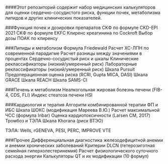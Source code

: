 ####Этот репозиторий содержит набор медицинских калькуляторов для оценки сердечно-сосудистого риска, функции почек, метаболизма липидов и других клинических показателей.

###Функция почек и дозировки препаратов
CKФ по формуле CKD-EPI 2021
CKФ по формуле EKFC
Клиренс креатинина по Cockroft
Выбор дозы ПОАК по клиренсу

###Липиды и метаболизм
Формула Friedewald
Расчет ХС-ЛПН по современной парадигме
Расчет разницы между значениями в процентах
Сердечно-сосудистый риск и шкалы
Клинические реклассификаторы (низкий/умеренный риск)
Лабораторные реклассификаторы (низкий/умеренный риск)
Шкала Pursuit
Предоперационная оценка риска (RCRI, Gupta MICA, DASI)
Шкала GRACE
Шкала REACH
Шкала SAMS-CI

###Печень и метаболизм
Неалкогольная жировая болезнь печени (FIB-4, CDS, FLI)
Индекс стеатоза печени HSI

###Кардиология и терапия
Алгоритм комбинированной терапии ФП и ИБС
Шкала ШОКС (модификация Мареева В.Ю.)
Расчет максимальной ЧСС (формула Inbar)
Оценка кардиотоксичности (Larsen CM, 2017)
Тромбоз и ТЭЛА
Шкала Khorana (риск ВТЭО)

ТЭЛА: Wells, rGENEVA, PESI, PERC, IMPROVE VTE

###Прочее
Дифференциальная диагностика железодефицитной анемии и анемии хронических заболеваний
Критерии DLCN (гетерозиготная семейная гиперхолестеринемия)
Расчет физиологического суточного расхода энергии
Калькуляторы QT и их модификации (10 формул)
